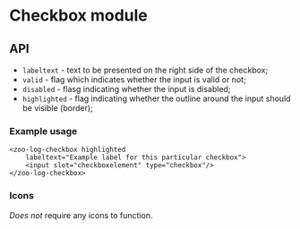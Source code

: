 # Checkbox module

## API
- `labeltext` - text to be presented on the right side of the checkbox;
- `valid` - flag which indicates whether the input is valid or not;
- `disabled` - flasg indicating whether the input is disabled;
- `highlighted` - flag indicating whether the outline around the input should be visible (border);

### Example usage 
```
<zoo-log-checkbox highlighted
	labeltext="Example label for this particular checkbox">
	<input slot="checkboxelement" type="checkbox"/>
</zoo-log-checkbox>
```

### Icons
*Does not* require any icons to function.